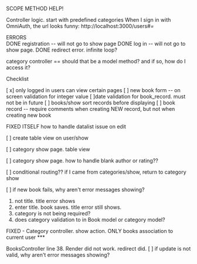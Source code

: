 SCOPE METHOD HELP!

Controller logic.
start with predefined categories
When I sign in with OmniAuth, the url looks funny:  http://localhost:3000/users#_=_

ERRORS  
DONE  registration -- will not go to show page
DONE  log in  -- will not go to show page.
DONE   redirect error.  infinite loop?

category controller == should that be a model method?  and if so, how do I access it?

Checklist

[ x]  only logged in users can view certain pages
[ ] new book form -- on screen validation for integer value
[ ]date validation for book_record. must not be in future
[ ] books/show sort records before displaying
[ ] book record -- require comments when creating NEW record, but not when creating new book


FIXED ITSELF how to handle datalist issue on edit

[ ]  create table view on user/show

[ ] category show page. table view

[ ] category show page. how to handle blank author or rating??

[ ] conditional routing??  if I came from categories/show, return to category show

[ ] if new book fails, why aren't error messages showing?
  1. not title.  title error shows
  2. enter title.  book saves.  title error still shows.  
  3. category is not being required?
  4. does category validation to in Book model or category model?

FIXED - Category controller.  show action.  ONLY books association to current user ***




BooksController  line 38.  Render did not work.  redirect did.
[ ] if update is not valid, why aren't error messages showing?
